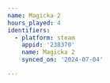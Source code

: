 ```yaml
---
name: Magicka 2
hours_played: 4
identifiers:
  - platform: steam
    appid: '238370'
    name: Magicka 2
    synced_on: '2024-07-04'

---
```

